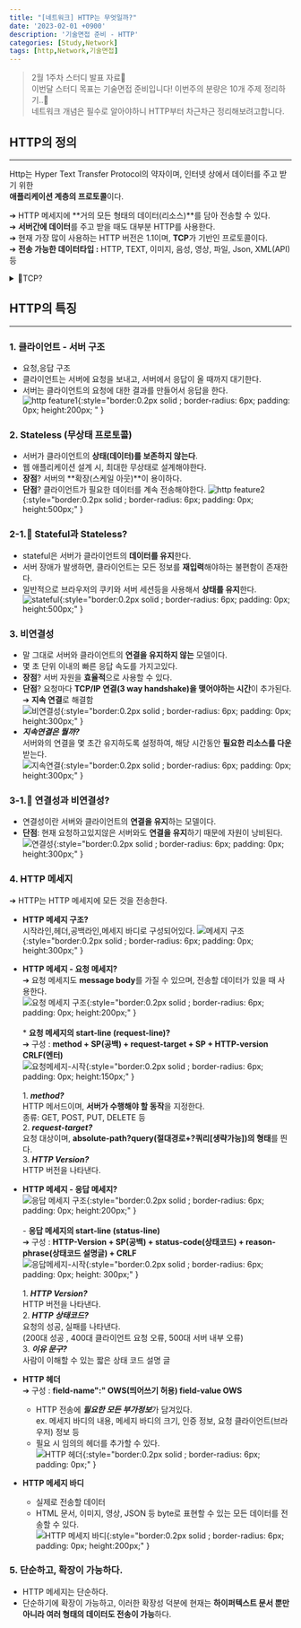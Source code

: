 ```yaml
---
title: "[네트워크] HTTP는 무엇일까?"
date: '2023-02-01 +0900'
description: '기술면접 준비 - HTTP'
categories: [Study,Network]
tags: [http,Network,기술면접]
---
```


> 2월 1주차 스터디 발표 자료📖                                    
> 이번달 스터디 목표는 기술면접 준비입니다! 이번주의 분량은 10개 주제 정리하기..🥲            
> 네트워크 개념은 필수로 알아야하니 HTTP부터 차근차근 정리해보려고합니다.

## **HTTP의 정의** ##
---
Http는 Hyper Text Transfer Protocol의 약자이며, 인터넷 상에서 데이터를 주고 받기 위한                 
**애플리케이션 계층의 프로토콜**이다.                            

➔  HTTP 메세지에 **거의 모든 형태의 데이터(리소스)**를 담아 전송할 수 있다.                 
➔  **서버간에 데이터**를 주고 받을 때도 대부분 HTTP를 사용한다.      
➔  현재 가장 많이 사용하는 HTTP 버전은 1.1이며, **TCP**가 기반인 프로토콜이다.         
➔  **전송 가능한 데이터타입 :** HTTP, TEXT, 이미지, 음성, 영상, 파일, Json, XML(API) 등              

<details> HTTP 1.1은 TCP기반이라는데 TCP는 무엇일까?
<summary>🤔TCP?</summary>
        
<!-- summary 아래 한칸 공백 두어야함 -->
<div markdown="1">   
* **TCP(Transmission Control Protocol)?**    
    - 전송 계층의 **연결지향** 프로토콜이다.
    - IP의 한계인 **비연결성과 신뢰성**을 해결하였다.
    - 신뢰성이란 **데이터의 순서**와 **전달**을 보장하는 것을 말한다.             
                                          
* **TCP의 특징?**
    1. **연결지향(3 way handshake)**                         
    ➔ 그림과 같이, 3번의 메세지를 통해 client-server 모두 연결 요청이 수락되면, 데이터 전송을 한다.
    ![tcp feature1](/assets/img/3wayhandshake.jpg){:style="border:0.2px solid ; border-radius: 6px; padding: 0px; height:300px; " }   
    2. **데이터 전달 보증**         
    ➔ 데이터 전송에 대한 응답이 오지않는다면, 패킷 유실로 판단하여 재전송을한다.
    ![tcp feature2](/assets/img/tcpdata.jpg){:style="border:0.2px solid ; border-radius: 6px; padding: 0px; height:200px;" }  
    3. **순서 보장**               
    ➔ 패킷의 도착 순서가 맞지않다면, 해당 순번부터 재요청한다.   
    ![tcp feature3](/assets/img/tcporder.jpg){:style="border:0.2px solid ; border-radius: 6px; padding: 0px; height:200px;" }     
</div>
</details>    

## **HTTP의 특징** ##
---
### 1. **클라이언트 - 서버 구조** ###                    
- 요청,응답 구조                              
- 클라이언트는 서버에 요청을 보내고, 서버에서 응답이 올 때까지 대기한다.                    
- 서버는 클라이언트의 요청에 대한 결과를 만들어서 응답을 한다.                                 
![http feature1](/assets/img/clientserver.jpg){:style="border:0.2px solid ; border-radius: 6px; padding: 0px; height:200px; " }

### 2. **Stateless (무상태 프로토콜)** ###                      
- 서버가 클라이언트의 **상태(데이터)를 보존하지 않는다**.
- 웹 애플리케이션 설계 시, 최대한 무상태로 설계해야한다.           
- **장점**? 서버의 **확장(스케일 아웃)**이 용이하다.              
- **단점**? 클라이언트가 필요한 데이터를 계속 전송해야한다.
![http feature2](/assets/img/stateless.jpg){:style="border:0.2px solid ; border-radius: 6px; padding: 0px; height:500px;" }              

### 2-1.🤔 **Stateful과 Stateless?** ###                     
- stateful은 서버가 클라이언트의 **데이터를 유지**한다.
- 서버 장애가 발생하면, 클라이언트는 모든 정보를 **재입력**해야하는 불편함이 존재한다.                            
- 일반적으로 브라우저의 쿠키와 서버 세션등을 사용해서 **상태를 유지**한다. 
![stateful](/assets/img/stateful.jpg){:style="border:0.2px solid ; border-radius: 6px; padding: 0px; height:500px;" }

### 3. **비연결성** ###                        
- 말 그대로 서버와 클라이언트의 **연결을 유지하지 않는** 모델이다.                          
- 몇 초 단위 이내의 빠른 응답 속도를 가지고있다.                        
- **장점**? 서버 자원을 **효율적**으로 사용할 수 있다.                      
- **단점**? 요청마다 **TCP/IP 연결(3 way handshake)을 맺어야하는 시간**이 추가된다. ➔ **지속 연결**로 해결함                     
![비연결성](/assets/img/%EB%B9%84%EC%97%B0%EA%B2%B0%EC%84%B1.jpg){:style="border:0.2px solid ; border-radius: 6px; padding: 0px; height:300px;" }                       
- ***지속연결은 뭘까?***                  
서버와의 연결을 몇 초간 유지하도록 설정하여, 해당 시간동안 **필요한 리소스를 다운**받는다.                      
![지속연결](/assets/img/%EC%A7%80%EC%86%8D%EC%97%B0%EA%B2%B0.jpg){:style="border:0.2px solid ; border-radius: 6px; padding: 0px; height:300px;" }                                              

### 3-1.🤔 **연결성과 비연결성?** ###                      
- 연결성이란 서버와 클라이언트의 **연결을 유지**하는 모델이다.                              
- **단점**: 현재 요청하고있지않은 서버와도 **연결을 유지**하기 때문에 자원이 낭비된다.                             
![연결성](/assets/img/%EC%97%B0%EA%B2%B0%EC%84%B1.jpg){:style="border:0.2px solid ; border-radius: 6px; padding: 0px; height:300px;" }           

### 4. **HTTP 메세지** ###                          
➔ HTTP는 HTTP 메세지에 모든 것을 전송한다.         
- **HTTP 메세지 구조?**           
시작라인,헤더,공백라인,메세지 바디로 구성되어있다.
![메세지 구조](/assets/img/http%EB%A9%94%EC%84%B8%EC%A7%80%EA%B5%AC%EC%A1%B0.jpg){:style="border:0.2px solid ; border-radius: 6px; padding: 0px; height:300px;" } 
- **HTTP 메세지 - 요청 메세지?**                                                 
➔ 요청 메세지도 **message body**를 가질 수 있으며, 전송할 데이터가 있을 때 사용한다.                                      
![요청 메세지 구조](/assets/img/%EC%9A%94%EC%B2%AD%EB%A9%94%EC%84%B8%EC%A7%80%20%EA%B5%AC%EC%A1%B0.jpg){:style="border:0.2px solid ; border-radius: 6px; padding: 0px; height:200px;" }<br>                                                                           
        * **요청 메세지의 start-line (request-line)?**                            
        ➔ 구성 : **method + SP(공백) + request-target + SP + HTTP-version CRLF(엔터)**                              
        ![요청메세지-시작](/assets/img/%EC%8B%9C%EC%9E%91%EB%9D%BC%EC%9D%B8%EC%9A%94%EC%B2%AD.jpg){:style="border:0.2px solid ; border-radius: 6px; padding: 0px; height:150px;" }          <br>         
        1. ***method?***                       
        HTTP 메서드이며, **서버가 수행해야 할 동작**을 지정한다.                          
        종류: GET, POST, PUT, DELETE 등        
        2. ***request-target?***                        
        요청 대상이며, **absolute-path?query(절대경로+?쿼리[생략가능])의 형태**를 띈다.          
        3. ***HTTP Version?***                   
        HTTP 버전을 나타낸다.                                                                                                                                     
        
- **HTTP 메세지 - 응답 메세지?**                             
![응답 메세지 구조](/assets/img/%EC%9D%91%EB%8B%B5%EB%A9%94%EC%84%B8%EC%A7%80%20%EA%B5%AC%EC%A1%B0.jpg){:style="border:0.2px solid ; border-radius: 6px; padding: 0px; height:200px;" }<br>                                                                                  
        - **응답 메세지의 start-line (status-line)**         
        ➔ 구성 : **HTTP-Version + SP(공백) + status-code(상태코드) + reason-phrase(상태코드 설명글) + CRLF**                                                                                                          
        ![응답메세지-시작](/assets/img/%EC%8B%9C%EC%9E%91%EB%9D%BC%EC%9D%B8%EC%9D%91%EB%8B%B5.jpg){:style="border:0.2px solid ; border-radius: 6px; padding: 0px; height: 300px;" }<br>                                                        
            1. ***HTTP Version?***                                      
            HTTP 버전을 나타낸다.                         
            2. ***HTTP 상태코드?***                            
            요청의 성공, 실패를 나타낸다.              
            (200대 성공 , 400대 클라이언트 요청 오류, 500대 서버 내부 오류)             
            3. ***이유 문구?***                               
            사람이 이해할 수 있는 짧은 상태 코드 설명 글             

- **HTTP 헤더**                         
➔ 구성 : **field-name":" OWS(띄어쓰기 허용) field-value OWS**                                                       
    * HTTP 전송에 ***필요한 모든 부가정보***가 담겨있다.                                                                    
    ex. 메세지 바디의 내용, 메세지 바디의 크기, 인증 정보, 요청 클라이언트(브라우저) 정보 등                    
    * 필요 시 임의의 헤더를 추가할 수 있다.                                         
    ![HTTP 헤더](/assets/img/http%20header.jpg){:style="border:0.2px solid ; border-radius: 6px; padding: 0px;" }     
                                           
- **HTTP 메세지 바디**                                                                               
    * 실제로 전송할 데이터                                                                                          
    * HTML 문서, 이미지, 영상, JSON 등 byte로 표현할 수 있는 모든 데이터를 전송할 수 있다.                                         
    ![HTTP 메세지 바디](/assets/img/%EB%A9%94%EC%84%B8%EC%A7%80%EB%B0%94%EB%94%94.jpg){:style="border:0.2px solid ; border-radius: 6px; padding: 0px; height:200px;" }   

### 5. **단순하고, 확장이 가능하다.** ###  
* HTTP 메세지는 단순하다.    
* 단순하기에 확장이 가능하고, 이러한 확장성 덕분에 현재는 **하이퍼텍스트 문서 뿐만아니라 여러 형태의 데이터도 전송이 가능**하다.  